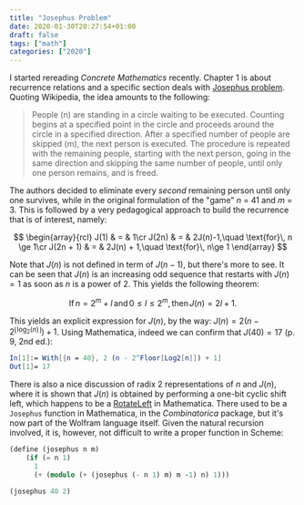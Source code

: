 ```yaml
---
title: "Josephus Problem"
date: 2020-01-30T20:27:54+01:00
draft: false
tags: ["math"]
categories: ["2020"]
---
```


I started rereading _Concrete Mathematics_ recently. Chapter 1 is about recurrence relations and a specific section deals with [Josephus problem](https://en.wikipedia.org/wiki/Josephus_problem). Quoting Wikipedia, the idea amounts to the following:

> People (n) are standing in a circle waiting to be executed. Counting begins at a specified point in the circle and proceeds around the circle in a specified direction. After a specified number of people are skipped (m), the next person is executed. The procedure is repeated with the remaining people, starting with the next person, going in the same direction and skipping the same number of people, until only one person remains, and is freed.

The authors decided to eliminate every _second_ remaining person until only one survives, while in the original formulation of the "game" _n_ = 41 and _m_ = 3. This is followed by a very pedagogical approach to build the recurrence that is of interest, namely:

$$
\begin{array}{rcl}
J(1)      & = & 1\cr
J(2n)     & = & 2J(n)-1,\quad \text{for}\, n \ge 1\cr
J(2n + 1) & = & 2J(n) + 1,\quad \text{for}\, n\ge 1
\end{array}
$$

Note that $J(n)$ is not defined in term of $J(n-1)$, but there's more to see. It can be seen that $J(n)$ is an increasing odd sequence that restarts with $J(n) = 1$ as soon as _n_ is a power of 2. This yields the following theorem:

$$\text{If}\, n=2^m+l\,\text{and}\, 0\le l \le 2^m,\, \text{then}\, J(n) = 2l+1.$$

This yields an explicit expression for $J(n)$, by the way: $J(n) = 2(n-2^{\lfloor\log_2(n)\rfloor})+1$. Using Mathematica, indeed we can confirm that $J(40)=17$ (p. 9, 2nd ed.):

```mathematica
In[1]:= With[{n = 40}, 2 (n - 2^Floor[Log2[n]]) + 1]
Out[1]= 17
```

There is also a nice discussion of radix 2 representations of _n_ and $J(n)$, where it is shown that $J(n)$ is obtained by performing a one-bit cyclic shift left, which happens to be a [RotateLeft](https://mathematica.stackexchange.com/a/33598) in Mathematica. There used to be a `Josephus` function in Mathematica, in the _Combinatorica_ package, but it's now part of the Wolfram language itself. Given the natural recursion involved, it is, however, not difficult to write a proper function in Scheme:

```scheme
(define (josephus n m)
    (if (= n 1)
      1
      (+ (modulo (+ (josephus (- n 1) m) m -1) n) 1)))

(josephus 40 2)
```
